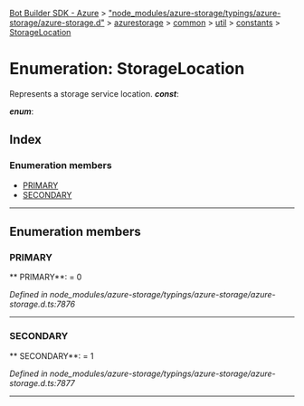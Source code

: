 [Bot Builder SDK - Azure](../README.md) > ["node_modules/azure-storage/typings/azure-storage/azure-storage.d"](../modules/_node_modules_azure_storage_typings_azure_storage_azure_storage_d_.md) > [azurestorage](../modules/_node_modules_azure_storage_typings_azure_storage_azure_storage_d_.azurestorage.md) > [common](../modules/_node_modules_azure_storage_typings_azure_storage_azure_storage_d_.azurestorage.common.md) > [util](../modules/_node_modules_azure_storage_typings_azure_storage_azure_storage_d_.azurestorage.common.util.md) > [constants](../modules/_node_modules_azure_storage_typings_azure_storage_azure_storage_d_.azurestorage.common.util.constants.md) > [StorageLocation](../enums/_node_modules_azure_storage_typings_azure_storage_azure_storage_d_.azurestorage.common.util.constants.storagelocation.md)



# Enumeration: StorageLocation


Represents a storage service location.
*__const__*: 

*__enum__*: 


## Index

### Enumeration members

* [PRIMARY](_node_modules_azure_storage_typings_azure_storage_azure_storage_d_.azurestorage.common.util.constants.storagelocation.md#primary)
* [SECONDARY](_node_modules_azure_storage_typings_azure_storage_azure_storage_d_.azurestorage.common.util.constants.storagelocation.md#secondary)



---
## Enumeration members
<a id="primary"></a>

###  PRIMARY

** PRIMARY**:    = 0

*Defined in node_modules/azure-storage/typings/azure-storage/azure-storage.d.ts:7876*





___

<a id="secondary"></a>

###  SECONDARY

** SECONDARY**:    = 1

*Defined in node_modules/azure-storage/typings/azure-storage/azure-storage.d.ts:7877*





___


